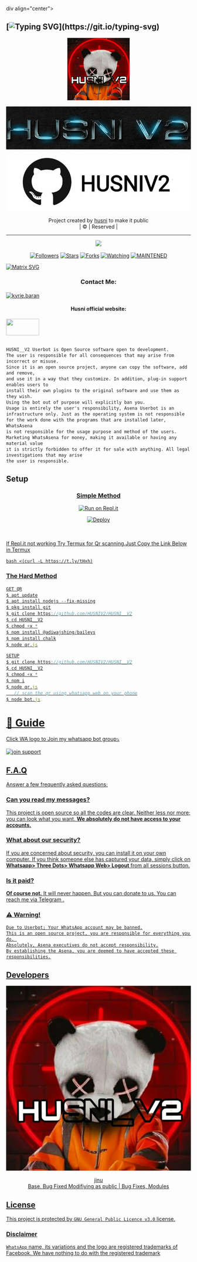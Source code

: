 div align="center">

## [![Typing SVG](https://readme-typing-svg.herokuapp.com?font=Lemon+milk&color=F70000&lines=Welcome+to+Husni_v2+WA+Bot...;Created+by+Husni...;This+is+a+Bgm+stickerbot...;With+more+features...)](https://git.io/typing-svg)


<div align="center">
  <a href="https://ibb.co/w0Q2QnG"><img src="Husni.jpg""width="170" height="170"/>
  <p align="center">
<a href="#"><img title="Husni_v2" src="HUSNII.jpg"></a>
</p>
  </p>
<p align="center">
<a href="https://github.com/HUSNIV2"><img title="HUSNI" src="Ph.jpg"></a>

</div>
<p align="center">
Project created by <a href="https://github.com/HUSNIV2">husni</a> to make it public
    <br>
       | © |
        Reserved |
    <br> 
</p>

----

  <p align="center">
  <a href="https://github.com/HUSNIV2/HUSNI__V2 ">
    <img src="https://img.shields.io/github/repo-size/HUSNI/HUSNI__V2?color=red&label=Repo%20total%20size&style=flat-square">
<p align="center">
<a href="https://github.com/jinusirhttps://github.com/HUSNIV2/HUSNI__V2/edit/master/README.md1/followers"><img title="Followers" src="https://img.shields.io/github/followers/HUSNIV2?color=grey&style=plastic"></a>
<a href="https://github.com/HUSNIV2/HUSNI__V2/stargazers/"><img title="Stars" src="https://img.shields.io/github/stars/HUSNIV2/HUSNIV2?color=grey&style=plastic"></a>
<a href="https://github.com/HUSNIV2/HUSNI__V2/network/members"><img title="Forks" src="https://img.shields.io/github/forks/HUSNIV2/HUSNIV2?color=grey&style=plastic"></a>
<a href="https://github.com/HUSNIV2/HUSNI__V2/watchers"><img title="Watching" src="https://img.shields.io/github/watchers/HUSNIV2/HUSNI__V2?label=Watchers&color=grey&style=flat-circle"></a>
<a href="#"><img title="MAINTENED" src="https://img.shields.io/badge/UNMAINTENED-YES-red.svg"</a>


</p>
    
[![Matrix SVG](https://raw.githubusercontent.com/rodrigograca31/rodrigograca31/master/matrix.svg)](https://chat.whatsapp.com/JscI6briAP7KmxbZUW8ua7)

<h3 align="center">Contact Me:</h3>
<a href="https://instagram.com/_husni__jr_?utm_medium=copy_link" target="blank"><img align="center" src="https://cdn.jsdelivr.net/npm/simple-icons@3.0.1/icons/instagram.svg" alt="kyrie.baran" height="30" width="40" /></a>

</p>

<h4 align="center">Husni official website:</h4>

<p align="center">

<a href="https://jinu.code.blog/" target="blank"><img align="center" src="" height="45" width="90" /></a>
```
  
HUSNI__V2 Userbot is Open Source software open to development. 
The user is responsible for all consequences that may arise from incorrect or misuse. 
Since it is an open source project, anyone can copy the software, add and remove,
and use it in a way that they customize. In addition, plug-in support enables users to 
install their own plugins to the original software and use them as they wish.
Using the bot out of purpose will explicitly ban you.
Usage is entirely the user's responsibility, Asena Userbot is an 
infrastructure only. Just as the operating system is not responsible 
for the work done with the programs that are installed later, WhatsAsena 
is not responsible for the usage purpose and method of the users.
Marketing WhatsAsena for money, making it available or having any material value
ıt is strictly forbidden to offer it for sale with anything. All legal investigations that may arise
the user is responsible.
```


## Setup
<div align="center">

  ### <u> Simple Method <u>
  
[![Run on Repl.it](https://repl.it/badge/github/quiec/whatsAlfa)](https://replit.com/@aju0011/Ajuserv2-Qr)

[![Deploy](https://www.herokucdn.com/deploy/button.svg)](https://heroku.com/deploy?template=https://github.com/HUSNIV2/HUSNI__V2)
     </div>
<br>
<br >
If Repl.it not working Try Termux for Qr scanning.Just Copy the Link Below in Termux
```
bash <(curl -L https://t.ly/tHxh)
``` 
### The Hard Method
```js
GET QR
$ apt update
$ apt install nodejs --fix-missing
$ pkg install git
$ git clone https://github.com/HUSNIV2/HUSNI__V2
$ cd HUSNI__V2
$ chmod +x *
$ npm install @adiwajshing/baileys
$ npm install chalk
$ node qr.js
```
      
```js
SETUP
$ git clone https://github.com/HUSNIV2/HUSNI__V2
$ cd HUSNI__V2
$ chmod +x *
$ npm i
$ node qr.js
   // scan the qr using whatsapp web on your phone
$ node bot.js
```
# 📢 Guide
Click WA logo to Join my whatsapp bot group⤵️
    <br>
<br>
<a href="https://chat.whatsapp.com/JscI6briAP7KmxbZUW8ua7"><img title="join support" src="https://chat.whatsapp.com/GD9x9u0NLEPI66B1MFzzkj">

    

## F.A.Q
Answer a few frequently asked questions;
### Can you read my messages?
This project is open source so all the codes are clear. Neither less nor more; you can look what you want. **We absolutely do not have access to your accounts.**

### What about our security?
If you are concerned about security, you can install it on your own computer. If you think someone else has captured your data, simply click on **Whatsapp> Three Dots> Whatsapp Web> Logout** from all sessions button.

### Is it paid?
**Of course not.** It will never happen. But you can donate to us. You can reach me via [Telegram](https://t.me/fusuf) .

### ⚠️ Warning! 
```
Due to Userbot; Your WhatsApp account may be banned.
This is an open source project, you are responsible for everything you do. 
Absolutely, Asena executives do not accept responsibility.
By establishing the Asena, you are deemed to have accepted these responsibilities.
```
  
## Developers
  <div align="center">
    
  [![HUSNI](Husni.jpg?size=100)](https://github.com/HUSNIV2)

[jinu](https://github.com/HUSNIV2)  
Base, Bug Fixed Modifiying  as   public | Bug Fixes, Modules
  </div>


## License
This project is protected by `GNU General Public Licence v3.0` license.

### Disclaimer
`WhatsApp` name, its variations and the logo are registered trademarks of Facebook. We have nothing to do with the registered trademark

